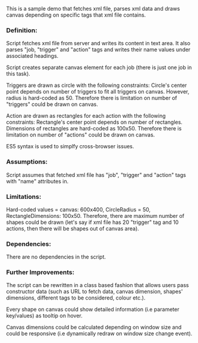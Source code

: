 This is a sample demo that fetches xml file, parses xml data and draws canvas depending on specific tags that xml file contains.

<h3> Definition: </h3>
Script fetches xml file from server and writes its content in text area. It also parses "job, "trigger" and "action" tags and writes their name values under associated headings. 

Script creates separate canvas element for each job (there is just one job in this task).

Triggers are drawn as circle with the following constraints:
	Circle's center point depends on number of triggers to fit all triggers on canvas. However, radius is hard-coded as 50. Therefore there is limitation on number of "triggers" could be drawn on canvas.

Action are drawn as rectangles for each action with the following constraints:
	Rectangle's center point depends on number of rectangles. Dimensions of rectangles are hard-coded as 100x50. Therefore there is limitation on number of "actions" could be drawn on canvas.

ES5 syntax is used to simplfy cross-browser issues.

<h3> Assumptions: </h3>

Script assumes that fetched xml file has "job", "trigger" and  "action" tags with "name" attributes in.


<h3> Limitations: </h3>

Hard-coded values = canvas: 600x400, CircleRadius = 50, RectangleDimensions: 100x50. Therefore, there are maximum number of shapes could be drawn (let's say if xml file has 20 "trigger" tag and 10 actions, then there will be shapes out of canvas area).

<h3> Dependencies: </h3>
There are no dependencies in the script.

<h3> Further Improvements: </h3>
The script can be rewritten in a class based fashion that allows users pass constructor data (such as URL to fetch data, canvas dimension, shapes' dimensions, different tags to be considered, colour etc.).

Every shape on canvas could show detailed information (i.e parameter key/values) as tooltip on hover. 

Canvas dimensions could be calculated depending on window size and could be responsive (i.e dynamically redraw on window size change event).